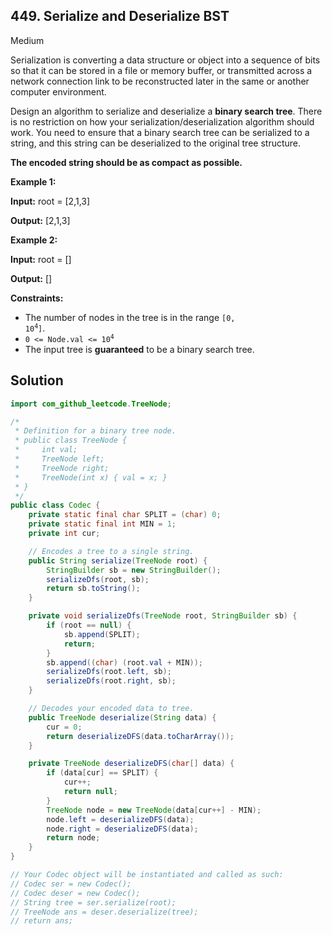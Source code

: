 ## 449\. Serialize and Deserialize BST

Medium

Serialization is converting a data structure or object into a sequence of bits so that it can be stored in a file or memory buffer, or transmitted across a network connection link to be reconstructed later in the same or another computer environment.

Design an algorithm to serialize and deserialize a **binary search tree**. There is no restriction on how your serialization/deserialization algorithm should work. You need to ensure that a binary search tree can be serialized to a string, and this string can be deserialized to the original tree structure.

**The encoded string should be as compact as possible.**

**Example 1:**

**Input:** root = [2,1,3]

**Output:** [2,1,3] 

**Example 2:**

**Input:** root = []

**Output:** [] 

**Constraints:**

*   The number of nodes in the tree is in the range <code>[0, 10<sup>4</sup>]</code>.
*   <code>0 <= Node.val <= 10<sup>4</sup></code>
*   The input tree is **guaranteed** to be a binary search tree.

## Solution

```java
import com_github_leetcode.TreeNode;

/*
 * Definition for a binary tree node.
 * public class TreeNode {
 *     int val;
 *     TreeNode left;
 *     TreeNode right;
 *     TreeNode(int x) { val = x; }
 * }
 */
public class Codec {
    private static final char SPLIT = (char) 0;
    private static final int MIN = 1;
    private int cur;

    // Encodes a tree to a single string.
    public String serialize(TreeNode root) {
        StringBuilder sb = new StringBuilder();
        serializeDfs(root, sb);
        return sb.toString();
    }

    private void serializeDfs(TreeNode root, StringBuilder sb) {
        if (root == null) {
            sb.append(SPLIT);
            return;
        }
        sb.append((char) (root.val + MIN));
        serializeDfs(root.left, sb);
        serializeDfs(root.right, sb);
    }

    // Decodes your encoded data to tree.
    public TreeNode deserialize(String data) {
        cur = 0;
        return deserializeDFS(data.toCharArray());
    }

    private TreeNode deserializeDFS(char[] data) {
        if (data[cur] == SPLIT) {
            cur++;
            return null;
        }
        TreeNode node = new TreeNode(data[cur++] - MIN);
        node.left = deserializeDFS(data);
        node.right = deserializeDFS(data);
        return node;
    }
}

// Your Codec object will be instantiated and called as such:
// Codec ser = new Codec();
// Codec deser = new Codec();
// String tree = ser.serialize(root);
// TreeNode ans = deser.deserialize(tree);
// return ans;
```